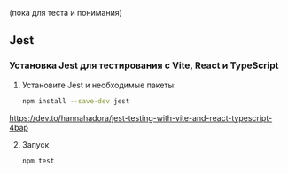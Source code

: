 (пока для теста и понимания)

## Jest

### Установка Jest для тестирования с Vite, React и TypeScript

1. Установите Jest и необходимые пакеты:

   ```bash
   npm install --save-dev jest
   ```

https://dev.to/hannahadora/jest-testing-with-vite-and-react-typescript-4bap

2. Запуск
   ```bash
   npm test
   ```
